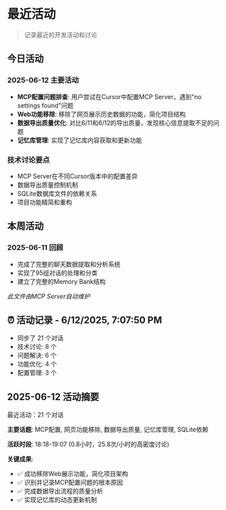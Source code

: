 # 最近活动

> 记录最近的开发活动和讨论

## 今日活动

### 2025-06-12 主要活动
- **MCP配置问题排查**: 用户尝试在Cursor中配置MCP Server，遇到"no settings found"问题
- **Web功能移除**: 移除了网页展示历史数据的功能，简化项目结构
- **数据导出质量优化**: 对比6/11和6/12的导出质量，发现核心信息提取不足的问题
- **记忆库管理**: 实现了记忆库内容获取和更新功能

### 技术讨论要点
- MCP Server在不同Cursor版本中的配置差异
- 数据导出质量控制机制
- SQLite数据库文件的依赖关系
- 项目功能精简和重构

## 本周活动

### 2025-06-11 回顾
- 完成了完整的聊天数据提取和分析系统
- 实现了95组对话的处理和分类
- 建立了完整的Memory Bank结构

*此文件由MCP Server自动维护*

## ⏰ 活动记录 - 6/12/2025, 7:07:50 PM

- 同步了 21 个对话
- 技术讨论: 8 个
- 问题解决: 6 个  
- 功能优化: 4 个
- 配置管理: 3 个

## 2025-06-12 活动摘要

最近活动：21 个对话

**主要话题**: MCP配置, 网页功能移除, 数据导出质量, 记忆库管理, SQLite依赖

**活跃时段**: 18:18-19:07 (0.8小时，25.8次/小时的高密度讨论)

**关键成果**:
- ✅ 成功移除Web展示功能，简化项目架构
- ✅ 识别并记录MCP配置问题的根本原因
- ✅ 完成数据导出流程的质量分析
- ✅ 实现记忆库的动态更新机制


